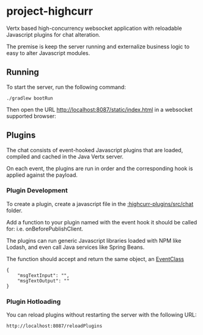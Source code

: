 # project-highcurr

Vertx based high-concurrency websocket application with reloadable Javascript plugins for chat alteration.

The premise is keep the server running and externalize business logic to easy to alter Javascript modules.

## Running

To start the server, run the following command:

    ./gradlew bootRun
    
Then open the URL [http://localhost:8087/static/index.html](http://localhost:8087/static/index.html) in a websocket supported browser:

## Plugins
    
The chat consists of event-hooked Javascript plugins that are loaded, compiled and cached in the Java Vertx server.

On each event, the plugins are run in order and the corresponding hook is applied against the payload.

### Plugin Development

To create a plugin, create a javascript file in the [:highcurr-plugins/src/chat](highcurr-plugins/src/chat) folder.

Add a function to your plugin named with the event hook it should be called for: i.e. onBeforePublishClient.

The plugins can run generic Javascript libraries loaded with NPM like Lodash, and even call Java services like Spring Beans.

The function should accept and return the same object, 
an [EventClass](highcurr-ws/src/main/kotlin/highcurr/highcurrws/vertx/verticle/wsserver/EventClass.kt)

    {
        "msgTextInput": "",
        "msgTextOutput": ""
    }

### Plugin Hotloading

You can reload plugins without restarting the server with the following URL:

    http://localhost:8087/reloadPlugins